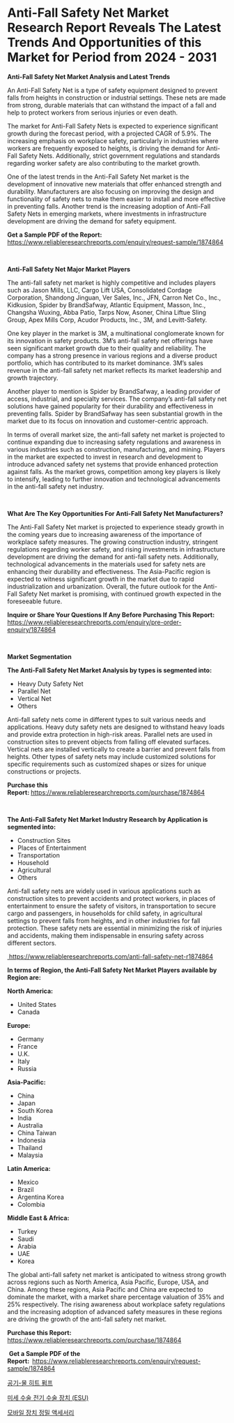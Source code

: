 <p><h1>Anti-Fall Safety Net Market Research Report Reveals The Latest Trends And Opportunities of this Market for Period from 2024 - 2031</h1></p><p><strong>Anti-Fall Safety Net Market Analysis and Latest Trends</strong></p>
<p><p>An Anti-Fall Safety Net is a type of safety equipment designed to prevent falls from heights in construction or industrial settings. These nets are made from strong, durable materials that can withstand the impact of a fall and help to protect workers from serious injuries or even death.</p><p>The market for Anti-Fall Safety Nets is expected to experience significant growth during the forecast period, with a projected CAGR of 5.9%. The increasing emphasis on workplace safety, particularly in industries where workers are frequently exposed to heights, is driving the demand for Anti-Fall Safety Nets. Additionally, strict government regulations and standards regarding worker safety are also contributing to the market growth.</p><p>One of the latest trends in the Anti-Fall Safety Net market is the development of innovative new materials that offer enhanced strength and durability. Manufacturers are also focusing on improving the design and functionality of safety nets to make them easier to install and more effective in preventing falls. Another trend is the increasing adoption of Anti-Fall Safety Nets in emerging markets, where investments in infrastructure development are driving the demand for safety equipment.</p></p>
<p><strong>Get a Sample PDF of the Report:&nbsp;</strong> <a href="https://www.reliableresearchreports.com/enquiry/request-sample/1874864">https://www.reliableresearchreports.com/enquiry/request-sample/1874864</a></p>
<p>&nbsp;</p>
<p><strong>Anti-Fall Safety Net Major Market Players</strong></p>
<p><p>The anti-fall safety net market is highly competitive and includes players such as Jason Mills, LLC, Cargo Lift USA, Consolidated Cordage Corporation, Shandong Jinguan, Ver Sales, Inc., JFN, Carron Net Co., Inc., Kidkusion, Spider by BrandSafway, Atlantic Equipment, Masson, Inc., Changsha Wuxing, Abba Patio, Tarps Now, Asoner, China Liftue Sling Group, Apex Mills Corp, Acudor Products, Inc., 3M, and Levitt-Safety.</p><p>One key player in the market is 3M, a multinational conglomerate known for its innovation in safety products. 3M’s anti-fall safety net offerings have seen significant market growth due to their quality and reliability. The company has a strong presence in various regions and a diverse product portfolio, which has contributed to its market dominance. 3M’s sales revenue in the anti-fall safety net market reflects its market leadership and growth trajectory.</p><p>Another player to mention is Spider by BrandSafway, a leading provider of access, industrial, and specialty services. The company’s anti-fall safety net solutions have gained popularity for their durability and effectiveness in preventing falls. Spider by BrandSafway has seen substantial growth in the market due to its focus on innovation and customer-centric approach.</p><p>In terms of overall market size, the anti-fall safety net market is projected to continue expanding due to increasing safety regulations and awareness in various industries such as construction, manufacturing, and mining. Players in the market are expected to invest in research and development to introduce advanced safety net systems that provide enhanced protection against falls. As the market grows, competition among key players is likely to intensify, leading to further innovation and technological advancements in the anti-fall safety net industry.</p></p>
<p>&nbsp;</p>
<p><strong>What Are The Key Opportunities For Anti-Fall Safety Net Manufacturers?</strong></p>
<p><p>The Anti-Fall Safety Net market is projected to experience steady growth in the coming years due to increasing awareness of the importance of workplace safety measures. The growing construction industry, stringent regulations regarding worker safety, and rising investments in infrastructure development are driving the demand for anti-fall safety nets. Additionally, technological advancements in the materials used for safety nets are enhancing their durability and effectiveness. The Asia-Pacific region is expected to witness significant growth in the market due to rapid industrialization and urbanization. Overall, the future outlook for the Anti-Fall Safety Net market is promising, with continued growth expected in the foreseeable future.</p></p>
<p><strong>Inquire or Share Your Questions If Any Before Purchasing This Report:</strong> <a href="https://www.reliableresearchreports.com/enquiry/pre-order-enquiry/1874864">https://www.reliableresearchreports.com/enquiry/pre-order-enquiry/1874864</a></p>
<p>&nbsp;</p>
<p><strong>Market Segmentation</strong></p>
<p><strong>The Anti-Fall Safety Net Market Analysis by types is segmented into:</strong></p>
<p><ul><li>Heavy Duty Safety Net</li><li>Parallel Net</li><li>Vertical Net</li><li>Others</li></ul></p>
<p><p>Anti-fall safety nets come in different types to suit various needs and applications. Heavy duty safety nets are designed to withstand heavy loads and provide extra protection in high-risk areas. Parallel nets are used in construction sites to prevent objects from falling off elevated surfaces. Vertical nets are installed vertically to create a barrier and prevent falls from heights. Other types of safety nets may include customized solutions for specific requirements such as customized shapes or sizes for unique constructions or projects.</p></p>
<p><strong>Purchase this Report:&nbsp;</strong><a href="https://www.reliableresearchreports.com/purchase/1874864">https://www.reliableresearchreports.com/purchase/1874864</a></p>
<p>&nbsp;</p>
<p><strong>The Anti-Fall Safety Net Market Industry Research by Application is segmented into:</strong></p>
<p><ul><li>Construction Sites</li><li>Places of Entertainment</li><li>Transportation</li><li>Household</li><li>Agricultural</li><li>Others</li></ul></p>
<p><p>Anti-fall safety nets are widely used in various applications such as construction sites to prevent accidents and protect workers, in places of entertainment to ensure the safety of visitors, in transportation to secure cargo and passengers, in households for child safety, in agricultural settings to prevent falls from heights, and in other industries for fall protection. These safety nets are essential in minimizing the risk of injuries and accidents, making them indispensable in ensuring safety across different sectors.</p></p>
<p><a href="https://www.reliableresearchreports.com/anti-fall-safety-net-r1874864">&nbsp;https://www.reliableresearchreports.com/anti-fall-safety-net-r1874864</a></p>
<p><strong>In terms of Region, the Anti-Fall Safety Net Market Players available by Region are:</strong></p>
<p>
    <p> <strong> North America: </strong>
        <ul>
            <li>United States</li>
            <li>Canada</li>
        </ul>
        </p> 
    <p> <strong> Europe: </strong>
        <ul>
            <li>Germany</li>
            <li>France</li>
            <li>U.K.</li>
            <li>Italy</li>
            <li>Russia</li>
        </ul>
        </p> 
    <p> <strong> Asia-Pacific: </strong>
        <ul>
            <li>China</li>
            <li>Japan</li>
            <li>South Korea</li>
            <li>India</li>
            <li>Australia</li>
            <li>China Taiwan</li>
            <li>Indonesia</li>
            <li>Thailand</li>
            <li>Malaysia</li>
        </ul>
        </p> 
    <p> <strong> Latin America: </strong>
        <ul>
            <li>Mexico</li>
            <li>Brazil</li>
            <li>Argentina Korea</li>
            <li>Colombia</li>
        </ul>
        </p> 
    <p> <strong> Middle East & Africa: </strong>
        <ul>
            <li>Turkey</li>
            <li>Saudi</li>
            <li>Arabia</li>
            <li>UAE</li>
            <li>Korea</li>
        </ul>
    </p>
    </p>
<p><p>The global anti-fall safety net market is anticipated to witness strong growth across regions such as North America, Asia Pacific, Europe, USA, and China. Among these regions, Asia Pacific and China are expected to dominate the market, with a market share percentage valuation of 35% and 25% respectively. The rising awareness about workplace safety regulations and the increasing adoption of advanced safety measures in these regions are driving the growth of the anti-fall safety net market.</p></p>
<p><strong>Purchase this Report: </strong><a href="https://www.reliableresearchreports.com/purchase/1874864">https://www.reliableresearchreports.com/purchase/1874864</a></p>
<p>&nbsp;<strong>Get a Sample PDF of the Report:&nbsp;&nbsp;</strong><a href="https://www.reliableresearchreports.com/enquiry/request-sample/1874864">https://www.reliableresearchreports.com/enquiry/request-sample/1874864</a></p>
<p><strong></strong></p>
<p><p><a href="https://medium.com/@caseysheehand5/%EA%B3%B5%EA%B8%B0-%EB%AC%BC-%EC%97%B4-%ED%8E%8C%ED%94%84-%EC%8B%9C%EC%9E%A5-%EC%A1%B0%EC%82%AC-%EB%B0%8F-%EC%82%B0%EC%97%85-%EB%B0%9C%EC%A0%84-%EB%B0%8F-2031%EB%85%84%EA%B9%8C%EC%A7%80%EC%9D%98-%EC%98%88%EC%83%81-166e446353f8">공기-물 히트 펌프</a></p><p><a href="https://medium.com/@daveblock56/2024%EB%85%84%EB%B6%80%ED%84%B0-2031%EB%85%84%EA%B9%8C%EC%A7%80%EC%9D%98-%EB%AF%B8%EC%84%B8-%EC%88%98%EC%88%A0-%EC%A0%84%EA%B8%B0%EC%88%98%EC%88%A0-%EC%9E%A5%EB%B9%84-esus-%EC%8B%9C%EC%9E%A5-%EC%A0%90%EC%9C%A0%EC%9C%A8-%EB%B0%8F-%EA%B2%BD%EC%9F%81-%ED%92%8D%EA%B2%BD%EC%9D%84-%EB%B6%84%EC%84%9D%ED%95%A9%EB%8B%88%EB%8B%A4-08f989abc619">미세 수술 전기 수술 장치 (ESU)</a></p><p><a href="https://medium.com/@leigh462/%EB%AA%A8%EB%B0%94%EC%9D%BC-%EB%94%94%EB%B0%94%EC%9D%B4%EC%8A%A4-%EC%A0%95%EB%B0%80-%EC%95%A1%EC%84%B8%EC%84%9C%EB%A6%AC-%EC%8B%9C%EC%9E%A5-%EC%A1%B0%EC%82%AC-%EB%B3%B4%EA%B3%A0%EC%84%9C%EC%97%90%EB%8A%94-2024%EB%85%84%EB%B6%80%ED%84%B0-2031%EB%85%84%EA%B9%8C%EC%A7%80%EC%9D%98-14-cagr-%EC%98%88%EC%B8%A1%EC%97%90-%EB%94%B0%EB%A5%B8-%EC%8B%9C%EC%9E%A5-%EA%B7%9C%EB%AA%A8-%EC%A0%90%EC%9C%A0%EC%9C%A8-%EB%B0%8F-%EC%84%B1%EC%9E%A5%EB%A5%A0-%EB%B6%84%EC%84%9D%EC%9D%B4-%ED%8F%AC%ED%95%A8%EB%90%98%EC%96%B4-%EC%9E%88%EC%8A%B5%EB%8B%88%EB%8B%A4-f80561b35552">모바일 장치 정밀 액세서리</a></p></p>
